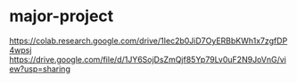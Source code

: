 # major-project
https://colab.research.google.com/drive/1Iec2b0JiD7OyERBbKWh1x7zgfDP4wpsj
https://drive.google.com/file/d/1JY6SojDsZmQjf85Yp79Lv0uF2N9JoVnG/view?usp=sharing
